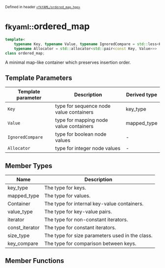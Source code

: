 <small>Defined in header [`<fkYAML/ordered_map.hpp>`](https://github.com/fktn-k/fkYAML/blob/develop/include/fkYAML/ordered_map.hpp)</small>

# <small>fkyaml::</small>ordered_map

```cpp
template<
    typename Key, typename Value, typename IgnoredCompare = std::less<Key>,
    typename Allocator = std::allocator<std::pair<const Key, Value>>>
class ordered_map;
```

A minimal map-like container which preserves insertion order.

## Template Parameters

| Template parameter | Description                                             | Derived type |
|--------------------|---------------------------------------------------------|--------------|
| `Key`              | type for sequence node value containers                 | key_type     |
| `Value`            | type for mapping node value containers                  | mapped_type  |
| `IgnoredCompare`   | type for boolean node values                            | -            |
| `Allocator`        | type for integer node values                            | -            |


## Member Types

| Name           | Description                                     |
|----------------|-------------------------------------------------|
| key_type       | The type for keys.                              |
| mapped_type    | The type for values.                            |
| Container      | The type for internal key-value containers.     |
| value_type     | The type for key-value pairs.                   |
| iterator       | The type for non-constant iterators.            |
| const_iterator | The type for constant iterators.                |
| size_type      | The type for size parameters used in the class. |
| key_compare    | The type for comparison between keys.           |

## Member Functions